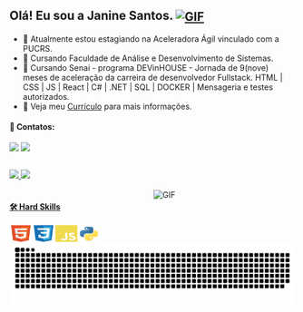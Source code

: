 ## Olá! Eu sou a Janine Santos. <a href="https://www.imagensanimadas.com/cat-computadores-56.htm?page=1"><img align="center" alt="GIF" src="https://www.imagensanimadas.com/data/media/56/computador-imagem-animada-0111.gif" border="0" alt="computador-imagem-animada-0111" width="150px"/></a> 


<!--
**janinelps/janinelps** is a ✨ _special_ ✨ repository because its `README.md` (this file) appears on your GitHub profile.
--> 

- 🥇 Atualmente estou estagiando na Aceleradora Ágil vinculado com a PUCRS.
- 🌱 Cursando Faculdade de Análise e Desenvolvimento de Sistemas.
- 👯 Cursando Senai - programa DEVinHOUSE - Jornada de 9(nove) meses de aceleração da carreira de desenvolvedor Fullstack. HTML | CSS | JS | React | C# | .NET | SQL | DOCKER | Mensageria e testes autorizados.
- 📝 Veja meu <a href="https://drive.google.com/file/d/1Fs7V0ybyUyXHaCVFM6_XWH8pM9Iq7G0a/view?usp=sharing" target="_blank">Currículo</a> para mais informações.

<h4>🤝 Contatos:</h4>
  <a href="https://www.linkedin.com/in/janineluiz/" target="_blank"><img src="https://img.shields.io/badge/-LinkedIn-%230077B5?style=for-the-badge&logo=linkedin&logoColor=white" target="_blank"></a> 

 <a href="mailto:janinelpss@gmail.com">
  <img src="https://img.shields.io/badge/Janinelpss@gmail.com-D14836?style=for-the-badge&logo=gmail&logoColor=white" /> 
</a>   

##

 <div>
  <a href="https://github.com/janinelps">

  <img height="180em" src="https://github-readme-stats.vercel.app/api?username=janinelps&show_icons=true&theme=vision-friendly-dark&include_all_commits=true&count_private=true"/>

  <img height="180em" src="https://github-readme-stats.vercel.app/api/top-langs/?username=janinelps&layout=compact&langs_count=7&theme=vision-friendly-dark"/>

</div>

<div style="display: inline_block"><br>
 
 <img align="right" alt="GIF" src="https://octocat-generator-assets.githubusercontent.com/my-octocat-1629297410627.png" width="250px" />
 
 <h4>🛠 Hard Skills</h4>
 
  <img align="left" alt="Janine-HTML" height="30" width="40" src="https://raw.githubusercontent.com/devicons/devicon/master/icons/html5/html5-original.svg">

  <img align="left" alt="Janine-CSS" height="30" width="40" src="https://raw.githubusercontent.com/devicons/devicon/master/icons/css3/css3-original.svg">

 <img align="left" alt="Janine-Js" height="30" width="40" src="https://raw.githubusercontent.com/devicons/devicon/master/icons/javascript/javascript-plain.svg">
  
  <img align="left" alt="Janine-Python" height="30" width="40" src="https://raw.githubusercontent.com/devicons/devicon/master/icons/python/python-original.svg">
 
</div>

  ##

<div>                     
 
  ![Snake animation](https://github.com/janinelps/janinelps/blob/output/github-contribution-grid-snake.svg)

</div>
